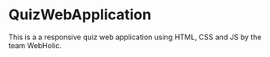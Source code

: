 # QuizWebApplication 
This is a a responsive quiz web application using HTML, CSS and JS by the team WebHolic.
